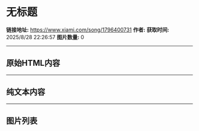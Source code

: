 # 无标题

**链接地址:** https://www.xiami.com/song/1796400731
**作者:** 
**获取时间:** 2025/8/28 22:26:57
**图片数量:** 0

---

## 原始HTML内容



---

## 纯文本内容



---

## 图片列表


